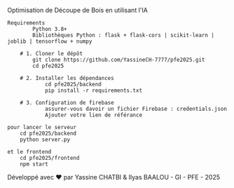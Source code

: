 Optimisation de Découpe de Bois en utilisant l'IA

    Requirements
            Python 3.8+
            Bibliothèques Python : flask + flask-cors | scikit-learn | joblib | tensorflow + numpy

        # 1. Cloner le dépôt
            git clone https://github.com/YassineCH-7777/pfe2025.git
            cd pfe2025

    	# 2. Installer les dépendances
                cd pfe2025/backend
                pip install -r requirements.txt

    	# 3. Configuration de firebase
                assurer-vous davoir un fichier Firebase : credentials.json
                Ajouter votre lien de référance

    pour lancer le serveur 
        cd pfe2025/backend
        python server.py

    et le frontend
        cd pfe2025/frontend
        npm start

Développé avec ❤️ par Yassine CHATBI & Ilyas BAALOU - GI - PFE - 2025
